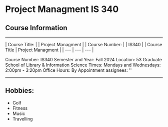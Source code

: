 # **Project Managment IS 340**

## Course Information
---
| Course Title: | | Project Managment |
| Course Number: | | IS340 |
| Course Title  | Project Managment  |
| --- | --- | --- |

Course Number: IS340
Semester and Year: Fall 2024
Location: 53 Graduate School of Library & Information Science
Times: Mondays and Wednesdays: 2:00pm - 3:20pm
Office Hours: By Appointment
assignees: ''

---

## Hobbies:
* Golf
* Fitness
* Music
* Travelling
